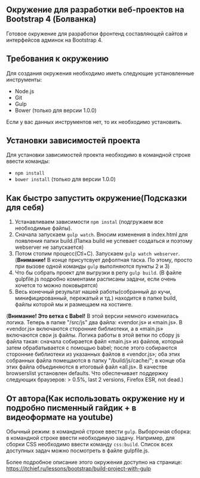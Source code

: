 ## Окружение для разработки веб-проектов на Bootstrap 4 (Болванка)
Готовое окружение для разработки фронтенд составляющей сайтов и интерфейсов админок на Bootstrap 4.

## Требования к окружению
Для создания окружения необходимо иметь следующие установленные инструменты:
-	Node.js
-	Git
-	Gulp
-	Bower (только для версии 1.0.0)

Если у вас данных инструментов нет, то их необходимо установить.

## Установки зависимостей проекта
Для установки зависимостей проекта необходимо в командной строке ввести команды:
-	`npm install`
-	`bower install` (только для версии 1.0.0)

## Как быстро запустить окружение(Подсказки для себя)
1. Устанавливаем зависимости `npm instal` (подгружаем все необходимые файлы). 
2. Сначала запускаем `gulp watch`. Вносим изменения в index.html для появления папки build.(Папка build не успевает создаться и поэтому webserver не запускается)
3. Потом стопим процесс(Ctl+C). Запускаем `gulp watch webserver`. 
(**Внимание!** В конце присутсвует дефолтная таска. По этому, просто при вызове одной команды `gulp` выполняются пункты 2 и 3)
4. Что бы собрать проект для выгрузки в репу `gulp build`. (В файле gulpfile.js подробно коментами расписаны задачи, если очень хочется то можно поковырятся)
5. Весь конечный результат нашей работы(собранный до кучи, минифицированный, пережатый и тд.) находится в папке build, файлы которой мы и размещаем на хостинге.

(**Внимание! Это ветка с Babel!** В этой версии немного изменилась логика. Теперь в папке "/src/js" два файла: «vendor.js» и «main.js». В «vendor.js» включаются сторонние библиотеки, а в «main.js» включаются свои js файлы.
Логика работы в этой ветки по сбору js файла такая: сначала собирается файл «main.js» из файлов, который затем обрабатывается с помощью babel; после этого собираются сторонние библиотеки из указанных файлов в «vendor.js»; оба этих собранных файла помещаются в папку "/build/js/cache/"; в конце оба этих файла объединяются в итоговый файл «all.js».
В качестве browserslist установлен defaults. Что обеспечивает поддержку следующих браузеров: > 0.5%, last 2 versions, Firefox ESR, not dead.)

## От автора(Как использовать окружение ну и подробно писменный гайдик + в видеоформате на youtube)
Обычный режим: в командной строке ввести `gulp`.
Выборочная сборка: в командной строке ввести необходимую задачу. Например, для сборки CSS необходимо ввести команду `css:build`. Список всех доступных задач можно посмотреть в файле gulpfile.js.

Более подробное описание этого окружения доступно на странице: https://itchief.ru/lessons/bootstrap/build-project-with-gulp
